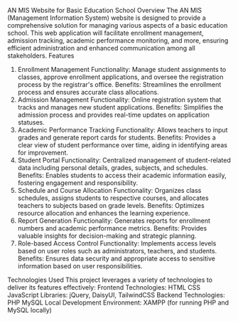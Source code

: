 AN MIS Website for Basic Education School
Overview
The AN MIS (Management Information System) website is designed to provide a comprehensive solution for managing various aspects of a basic education school. This web application will facilitate enrollment management, admission tracking, academic performance monitoring, and more, ensuring efficient administration and enhanced communication among all stakeholders.
Features
1. Enrollment Management
Functionality: Manage student assignments to classes, approve enrollment applications, and oversee the registration process by the registrar's office.
Benefits: Streamlines the enrollment process and ensures accurate class allocations.
2. Admission Management
Functionality: Online registration system that tracks and manages new student applications.
Benefits: Simplifies the admission process and provides real-time updates on application statuses.
3. Academic Performance Tracking
Functionality: Allows teachers to input grades and generate report cards for students.
Benefits: Provides a clear view of student performance over time, aiding in identifying areas for improvement.
4. Student Portal
Functionality: Centralized management of student-related data including personal details, grades, subjects, and schedules.
Benefits: Enables students to access their academic information easily, fostering engagement and responsibility.
5. Schedule and Course Allocation
Functionality: Organizes class schedules, assigns students to respective courses, and allocates teachers to subjects based on grade levels.
Benefits: Optimizes resource allocation and enhances the learning experience.
6. Report Generation
Functionality: Generates reports for enrollment numbers and academic performance metrics.
Benefits: Provides valuable insights for decision-making and strategic planning.
7. Role-based Access Control
Functionality: Implements access levels based on user roles such as administrators, teachers, and students.
Benefits: Ensures data security and appropriate access to sensitive information based on user responsibilities.


Technologies Used
This project leverages a variety of technologies to deliver its features effectively:
Frontend Technologies:
HTML
CSS
JavaScript
Libraries: jQuery, DaisyUI, TailwindCSS
Backend Technologies:
PHP
MySQL
Local Development Environment:
XAMPP (for running PHP and MySQL locally)


